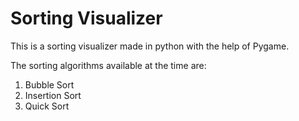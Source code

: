 # Sorting Visualizer
This is a sorting visualizer made in python with the help of Pygame.

The sorting algorithms available at the time are:
1. Bubble Sort
2. Insertion Sort
3. Quick Sort
